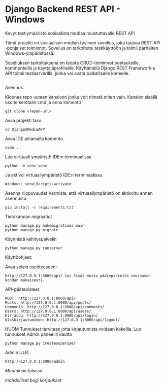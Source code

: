 # Django Backend REST API - Windows

Kevyt testiympäristö sosiaalista mediaa muistuttavalle REST API

Tämä projekti on sosiaalisen median tyylinen sovellus, joka tarjoaa REST API -pohjaiset toiminnot. Sovellus on tarkoitettu testikäyttöön ja toimii parhaiten Windows-ympäristössä.

Sovelluksen tarkoituksena on tarjota CRUD-toiminnot postauksille, kommenteille ja käyttäjäprofiileille. Käyttämällä Django REST Frameworkia API toimii testiserverillä, jonka voi avata paikalliselle koneelle.
##
Asennus

Kloonaa repo uuteen kansioon jonka voit nimetä miten vain.
Kansion sisällä osoite kenttään cmd ja anna komento

    git clone <repon-url>

Avaa projekti taso

    cd DjangoSMediaAPP

Avaa IDE antamalla komento.
    
    code .

Luo virtuaali ympäristö IDE:n terminaalissa.

    python -m venv venv

Ja aktivoi virtuaaliympäristö IDE:n terminaalissa.

    Windows: venv\Scripts\activate

Asenna riippuvuudet
Varmista, että virtuaaliympäristö on aktivoitu ennen asennusta:

    pip install -r requirements.txt

Tietokannan migraatiot

    python manage.py makemigrations main
    python manage.py migrate


Käynnistä kehityspalvelin

    python manage.py runserver

Käyttöohjeet:

Avaa selain osoitteeseen:

    http://127.0.0.1:8000/api/ tai lisää muita päätepisteitä seuraavan kohdan mukaisesti.

API-päätepisteet

    ROOT: http://127.0.0.1:8000/api/
    Posts: http://127.0.0.1:8000/api/posts/
    Comments: http://127.0.0.1:8000/api/comments/
    Users: http://127.0.0.1:8000/api/users/
    Kirjaudu: http://127.0.0.1:8000/api/login/
    Uloskirjautuminen: http://127.0.0.1:8000/api/logout/

HUOM Tunnukset tarvitaan jotta kirjautumista voidaan kokeilla.
Luo tunnukset Admin paneelin kautta

    python manage.py createsuperuser

Admin ULR:

    http://127.0.0.1:8000/admin


*Muutoksia tulossa*

*mahdolliset bugi korjaukset*